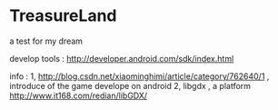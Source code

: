 TreasureLand
============

a test for my dream


develop tools :
   http://developer.android.com/sdk/index.html  


info :
1, http://blog.csdn.net/xiaominghimi/article/category/762640/1  , introduce of the game develope on android
2, libgdx , a platform 
   http://www.it168.com/redian/libGDX/
